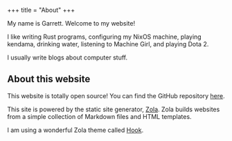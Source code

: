 +++
title = "About"
+++

My name is Garrett. Welcome to my website!

I like writing Rust programs, configuring my NixOS machine, playing kendama, drinking water, listening to Machine Girl, and playing Dota 2.

I usually write blogs about computer stuff.

## About this website

This website is totally open source! You can find the GitHub repository [here](https://github.com/massivebird/massivebird.github.io).

This site is powered by the static site generator, [Zola](https://www.getzola.org/). Zola builds websites from a simple collection of Markdown files and HTML templates.

I am using a wonderful Zola theme called [Hook](https://github.com/InputUsername/zola-hook).
